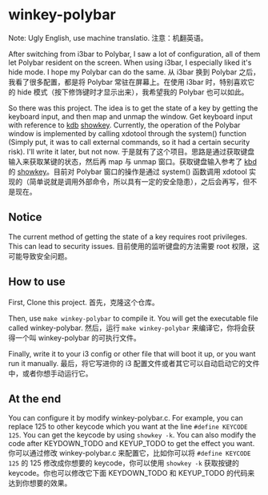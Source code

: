 # winkey-polybar

Note: Ugly English, use machine translatio.
注意：机翻英语。

After switching from i3bar to Polybar, I saw a lot of configuration, all of them let Polybar resident on the screen. When using i3bar, I especially liked it's hide mode. I hope my Polybar can do the same.
从 i3bar 换到 Polybar 之后，我看了很多配置，都是将 Polybar 常驻在屏幕上。在使用 i3bar 时，特别喜欢它的 hide 模式（按下修饰键时才显示出来），我希望我的 Polybar 也可以如此。

So there was this project.  The idea is to get the state of a key by getting the keyboard input, and then map and unmap the window. Get keyboard input with reference to [kdb](https://kbd-project.org/ "Linux Keyboard Tools") [showkey](https://github.com/legionus/kbd/blob/master/src/showkey.c "Showkey command").  Currently, the operation of the Polybar window is implemented by calling xdotool through the system() function (Simply put, it was to call external commands, so it had a certain security risk). I'll write it later, but not now.
于是就有了这个项目。思路是通过获取键盘输入来获取某键的状态，然后再 map 与 unmap 窗口。获取键盘输入参考了 [kbd](https://kbd-project.org/ "Linux Keyboard Tools") 的 [showkey](https://github.com/legionus/kbd/blob/master/src/showkey.c "Showkey command")。目前对 Polybar 窗口的操作是通过 system() 函数调用 xdotool 实现的（简单说就是调用外部命令，所以具有一定的安全隐患），之后会再写，但不是现在。

## Notice

The current method of getting the state of a key requires root privileges. This can lead to security issues.
目前使用的监听键盘的方法需要 root 权限，这可能导致安全问题。

## How to use

First, Clone this project. 
首先，克隆这个仓库。

Then, use `make winkey-polybar` to compile it. You will get the executable file called winkey-polybar.
然后，运行 `make winkey-polybar` 来编译它，你将会获得一个叫 winkey-polybar 的可执行文件。

Finally, write it to your i3 config or other file that will boot it up, or you want run it manually.
最后，将它写进你的 i3 配置文件或者其它可以自动启动它的文件中，或者你想手动运行它。

## At the end

You can configure it by modify winkey-polybar.c. For example, you can replace 125 to other keycode which you want at the line `#define KEYCODE 125`. You can get the keycode by using `showkey -k`. You can also modify the code after KEYDOWN_TODO and KEYUP_TODO to get the effect you want.
你可以通过修改 winkey-polybar.c 来配置它，比如你可以将 `#define KEYCODE 125` 的 125 修改成你想要的 keycode，你可以使用 `showkey -k` 获取按键的 keycode。你也可以修改它下面 KEYDOWN_TODO 和 KEYUP_TODO 的代码来达到你想要的效果。

